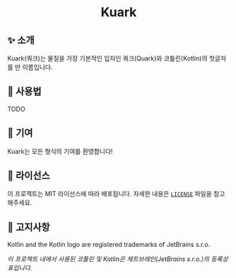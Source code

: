 <!-- SPDX-License-Identifier: MIT -->

<h1 align="center">Kuark</h1>

## ✨ 소개

Kuark(쿼크)는 물질을 가장 기본적인 입자인 쿼크(Quark)와 코틀린(Kotlin)의 첫글자를 딴 이름입니다.

## 🔰 사용법

TODO

## 🙌 기여

Kuark는 모든 형식의 기여를 환영합니다!

## 📜 라이선스

이 프로젝트는 MIT 라이선스에 따라 배포됩니다. 자세한 내용은 [`LICENSE`][LINK_LICENSE] 파일을 참고해주세요.

## 💬 고지사항

Kotlin and the Kotlin logo are registered trademarks of JetBrains s.r.o.

*이 프로젝트 내에서 사용된 코틀린 및 Kotlin은 제트브레인(JetBrains s.r.o.)의 등록상표입니다.*

<!-- 변수 -->

[LINK_LICENSE]: ./LICENSE
